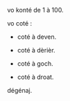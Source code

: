 vo konté de 1 à 100.

vo coté :

- coté à deven.

- coté à dèrièr.

- coté à goch.

- coté à droat.

dégénaj.
